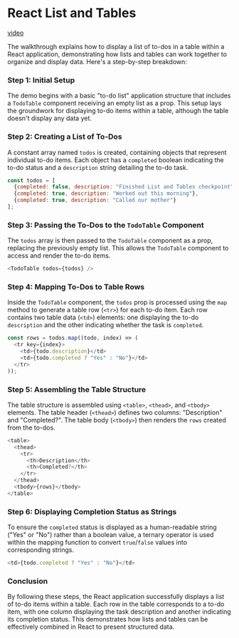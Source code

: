 # React List and Tables

[video](https://vimeo.com/928482123/68426f9111?share=copy)

The walkthrough explains how to display a list of to-dos in a table within a React application, demonstrating how lists and tables can work together to organize and display data. Here's a step-by-step breakdown:

### Step 1: Initial Setup
The demo begins with a basic "to-do list" application structure that includes a `TodoTable` component receiving an empty list as a prop. This setup lays the groundwork for displaying to-do items within a table, although the table doesn't display any data yet.

### Step 2: Creating a List of To-Dos
A constant array named `todos` is created, containing objects that represent individual to-do items. Each object has a `completed` boolean indicating the to-do status and a `description` string detailing the to-do task.

```javascript
const todos = [
  {completed: false, description: "Finished List and Tables checkpoint"},
  {completed: true, description: "Worked out this morning"},
  {completed: true, description: "Called our mother"}
];
```

### Step 3: Passing the To-Dos to the `TodoTable` Component
The `todos` array is then passed to the `TodoTable` component as a prop, replacing the previously empty list. This allows the `TodoTable` component to access and render the to-do items.

```javascript
<TodoTable todos={todos} />
```

### Step 4: Mapping To-Dos to Table Rows
Inside the `TodoTable` component, the `todos` prop is processed using the `map` method to generate a table row (`<tr>`) for each to-do item. Each row contains two table data (`<td>`) elements: one displaying the to-do `description` and the other indicating whether the task is `completed`.

```javascript
const rows = todos.map((todo, index) => (
  <tr key={index}>
    <td>{todo.description}</td>
    <td>{todo.completed ? "Yes" : "No"}</td>
  </tr>
));
```

### Step 5: Assembling the Table Structure
The table structure is assembled using `<table>`, `<thead>`, and `<tbody>` elements. The table header (`<thead>`) defines two columns: "Description" and "Completed?". The table body (`<tbody>`) then renders the `rows` created from the to-dos.

```javascript
<table>
  <thead>
    <tr>
      <th>Description</th>
      <th>Completed?</th>
    </tr>
  </thead>
  <tbody>{rows}</tbody>
</table>
```

### Step 6: Displaying Completion Status as Strings
To ensure the `completed` status is displayed as a human-readable string ("Yes" or "No") rather than a boolean value, a ternary operator is used within the mapping function to convert `true`/`false` values into corresponding strings.

```javascript
<td>{todo.completed ? "Yes" : "No"}</td>
```

### Conclusion
By following these steps, the React application successfully displays a list of to-do items within a table. Each row in the table corresponds to a to-do item, with one column displaying the task description and another indicating its completion status. This demonstrates how lists and tables can be effectively combined in React to present structured data.